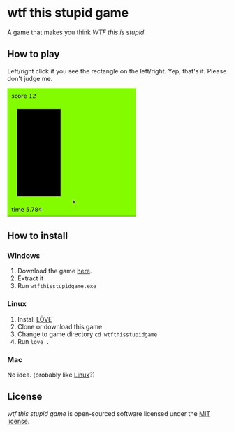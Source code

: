 # wtf this stupid game

A game that makes you think _WTF this is stupid_.

## How to play

Left/right click if you see the rectangle on the left/right. Yep, that's it. Please don't judge me.

!["wtf gameplay demo"](wtfdemo.gif "wtf gameplay demo")

## How to install

### Windows

1. Download the game [here](https://github.com/younishd/wtfthisstupidgame/releases/download/v1.1/wtfthisgame-win32.zip).
2. Extract it
3. Run `wtfthisstupidgame.exe`

### Linux

1. Install [LÖVE](https://love2d.org)
2. Clone or download this game
3. Change to game directory `cd wtfthisstupidgame`
4. Run `love .`

### Mac

No idea. (probably like [Linux](#linux)?)

## License

_wtf this stupid game_ is open-sourced software licensed under the [MIT license](LICENSE).
